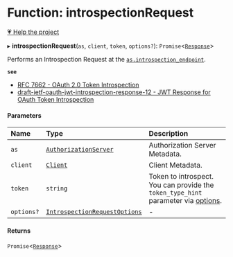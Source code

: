 # Function: introspectionRequest

[💗 Help the project](https://github.com/sponsors/panva)

▸ **introspectionRequest**(`as`, `client`, `token`, `options?`): `Promise`<[`Response`]( https://developer.mozilla.org/en-US/docs/Web/API/Response )\>

Performs an Introspection Request at the
[`as.introspection_endpoint`](../interfaces/AuthorizationServer.md#introspection_endpoint).

**`see`** 
 - [RFC 7662 - OAuth 2.0 Token Introspection](https://www.rfc-editor.org/rfc/rfc7662.html#section-2)
 - [draft-ietf-oauth-jwt-introspection-response-12 - JWT Response for OAuth Token Introspection](https://www.ietf.org/archive/id/draft-ietf-oauth-jwt-introspection-response-12.html#section-4)

#### Parameters

| Name | Type | Description |
| :------ | :------ | :------ |
| `as` | [`AuthorizationServer`](../interfaces/AuthorizationServer.md) | Authorization Server Metadata. |
| `client` | [`Client`](../interfaces/Client.md) | Client Metadata. |
| `token` | `string` | Token to introspect. You can provide the `token_type_hint` parameter via   [options](../interfaces/IntrospectionRequestOptions.md#additionalparameters). |
| `options?` | [`IntrospectionRequestOptions`](../interfaces/IntrospectionRequestOptions.md) | - |

#### Returns

`Promise`<[`Response`]( https://developer.mozilla.org/en-US/docs/Web/API/Response )\>

